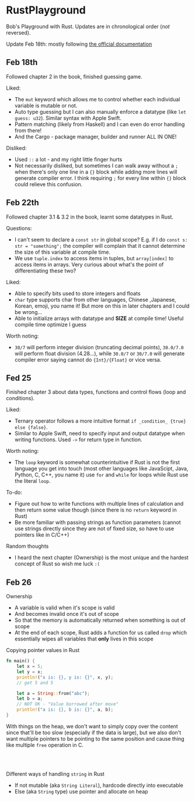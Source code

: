 # RustPlayground

Bob's Playground with Rust. Updates are in chronological order (*not* reversed).

Update Feb 18th: mostly following [the official documentation](https://doc.rust-lang.org/book/)

## Feb 18th

Followed chapter 2 in the book, finished guessing game.

Liked:

- The `mut` keyword which allows me to control whether each individual variable is mutable or not.
- Auto type guessing but I can also manually enforce a datatype (like `let guess: u32`). Similar syntax with
Apple Swift.
- Pattern matching (likely from Haskell) and I can even do error handling from there!
- And the Cargo - package manager, builder and runner ALL IN ONE!

Disliked:

- Used `::` a lot - and my right little finger hurts
- Not necessarily disliked, but sometimes I can walk away without a `;` when there's only one line in a `{}` block
while adding more lines will generate compiler error. I think requiring `;` for every line within `{}` block could
relieve this confusion.

## Feb 22th

Followed chapter 3.1 & 3.2 in the book, learnt some datatypes in Rust.

Questions:

- I can't seem to declare a `const str` in global scope? E.g. if I do `const s: str = "something";` the compiler
will complain that it cannot determine the size of this variable at compile time.
- We use `tuple.index` to access items in tuples, but `array[index]` to access items in arrays. Very curious about
what's the point of differentiating these two?

Liked:

- Able to specify bits used to store integers and floats
- `char` type supports char from other languages, Chinese ,Japanese, Korean, emoji, you name it! But more on this
in later chapters and I could be wrong...
- Able to initialize arrays with datatype and **SIZE** at compile time! Useful compile time optimize I guess

Worth noting:

- `30/7` will perform integer division (truncating decimal points), `30.0/7.0` will perform float division
(4.28...), while `30.0/7` or `30/7.0` will generate compiler error saying cannot do `{Int}/{Float}` or vice versa.

## Fed 25

Finished chapter 3 about data types, functions and control flows (loop and
conditions).

Liked:

- Ternary operator follows a more intuitive format `if _condition_ {true}
  else {false}`.
- Similar to Apple Swift, need to specify input and output datatype when
  writing functions. Used `->` for return type in function.

Worth noting:

- The `loop` keyword is somewhat counterintuitive if Rust is not the first
  language you get into touch (most other languages like JavaScipt, Java,
  Python, C, C++, you name it) use `for` and `while` for loops while Rust use
  the literal `loop`.

To-do:
  
- Figure out how to write functions with multiple lines of calculation and then
  return some value though (since there is no `return` keyword in Rust)
- Be more familiar with passing strings as function parameters (cannot use
  strings directly since they are not of fixed size, so have to use pointers
  like in C/C++)

Random thoughts

- I heard the next chapter (Ownership) is the most unique and the hardest
  concept of Rust so wish me luck `:(`

## Feb 26

Ownership

- A variable is valid when it's scope is valid
- And becomes invalid once it's out of scope
- So that the memory is automatically returned when something is out of scope
- At the end of each scope, Rust adds a function for us called `drop` which
  essentially wipes all variables that **only** lives in this scope

Copying pointer values in Rust

```Rust
fn main() {
    let x = 5;
    let y = x;
    println!("x is: {}, y is: {}", x, y);
    // get 5 and 5

    let a = String::from("abc");
    let b = a;
    // NOT OK - "Value borrowed after move"
    println!("a is: {}, b is: {}", a, b);
}
```

With things on the heap, we don't want to simply copy over the content since
that'll be too slow (especially if the data is large), but we also don't want
multiple pointers to be pointing to the same position and cause thing like
multiple `free` operation in C.

\
&nbsp;

Different ways of handling `string` in Rust

- If not mutable (aka `String Literal`), hardcode directly into executable
- Else (aka `String` type) use pointer and allocate on heap
